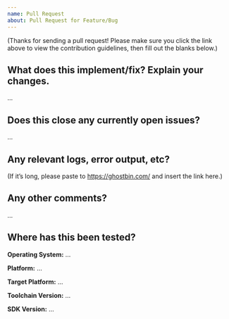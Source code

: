 ```yaml
---
name: Pull Request
about: Pull Request for Feature/Bug
---
```


(Thanks for sending a pull request! Please make sure you click the link above to view the contribution guidelines, then fill out the blanks below.)

What does this implement/fix? Explain your changes.
---------------------------------------------------
…

Does this close any currently open issues?
------------------------------------------
…


Any relevant logs, error output, etc?
-------------------------------------
(If it’s long, please paste to https://ghostbin.com/ and insert the link here.)

Any other comments?
-------------------
…

Where has this been tested?
---------------------------
**Operating System:** …

**Platform:** …

**Target Platform:** …

**Toolchain Version:** …

**SDK Version:** …
